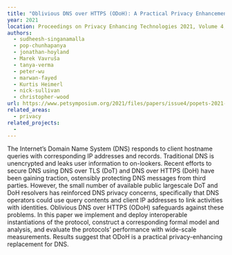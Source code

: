```yaml
---
title: "Oblivious DNS over HTTPS (ODoH): A Practical Privacy Enhancement to DNS"
year: 2021
location: Proceedings on Privacy Enhancing Technologies 2021, Volume 4, pp. 575–592. 2021.
authors:
  - sudheesh-singanamalla
  - pop-chunhapanya
  - jonathan-hoyland
  - Marek Vavruša
  - tanya-verma
  - peter-wu
  - marwan-fayed
  - Kurtis Heimerl
  - nick-sullivan
  - christopher-wood 
url: https://www.petsymposium.org/2021/files/papers/issue4/popets-2021-0085.pdf
related_areas:
  - privacy
related_projects:
  - 
---
```


The Internet’s Domain Name System (DNS) responds to client hostname queries with corresponding IP addresses and records. Traditional DNS is unencrypted and leaks user information to on-lookers. Recent efforts to secure DNS using DNS over TLS (DoT) and DNS over HTTPS (DoH) have been gaining traction, ostensibly protecting DNS messages from third parties. However, the small number of available public largescale DoT and DoH resolvers has reinforced DNS privacy concerns, specifically that DNS operators could use query contents and client IP addresses to link activities with identities. Oblivious DNS over HTTPS (ODoH) safeguards against these problems. In this paper we implement and deploy interoperable instantiations of the protocol, construct a corresponding formal model and analysis, and evaluate the protocols’ performance with wide-scale measurements. Results suggest that ODoH is a practical privacy-enhancing replacement for DNS.
